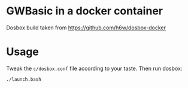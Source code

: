# GWBasic in a docker container

Dosbox build taken from https://github.com/h6w/dosbox-docker

# Usage

Tweak the `c/dosbox.conf` file according to your taste. Then run dosbox:

```
./launch.bash
```
